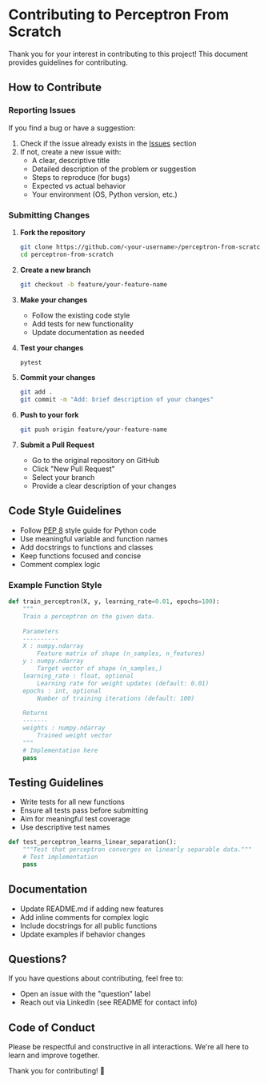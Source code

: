 # Contributing to Perceptron From Scratch

Thank you for your interest in contributing to this project! This document provides guidelines for contributing.

## How to Contribute

### Reporting Issues

If you find a bug or have a suggestion:

1. Check if the issue already exists in the [Issues](https://github.com/<your-username>/perceptron-from-scratch/issues) section
2. If not, create a new issue with:
   - A clear, descriptive title
   - Detailed description of the problem or suggestion
   - Steps to reproduce (for bugs)
   - Expected vs actual behavior
   - Your environment (OS, Python version, etc.)

### Submitting Changes

1. **Fork the repository**
   ```bash
   git clone https://github.com/<your-username>/perceptron-from-scratch.git
   cd perceptron-from-scratch
   ```

2. **Create a new branch**
   ```bash
   git checkout -b feature/your-feature-name
   ```

3. **Make your changes**
   - Follow the existing code style
   - Add tests for new functionality
   - Update documentation as needed

4. **Test your changes**
   ```bash
   pytest
   ```

5. **Commit your changes**
   ```bash
   git add .
   git commit -m "Add: brief description of your changes"
   ```

6. **Push to your fork**
   ```bash
   git push origin feature/your-feature-name
   ```

7. **Submit a Pull Request**
   - Go to the original repository on GitHub
   - Click "New Pull Request"
   - Select your branch
   - Provide a clear description of your changes

## Code Style Guidelines

- Follow [PEP 8](https://pep8.org/) style guide for Python code
- Use meaningful variable and function names
- Add docstrings to functions and classes
- Keep functions focused and concise
- Comment complex logic

### Example Function Style

```python
def train_perceptron(X, y, learning_rate=0.01, epochs=100):
    """
    Train a perceptron on the given data.
    
    Parameters
    ----------
    X : numpy.ndarray
        Feature matrix of shape (n_samples, n_features)
    y : numpy.ndarray
        Target vector of shape (n_samples,)
    learning_rate : float, optional
        Learning rate for weight updates (default: 0.01)
    epochs : int, optional
        Number of training iterations (default: 100)
    
    Returns
    -------
    weights : numpy.ndarray
        Trained weight vector
    """
    # Implementation here
    pass
```

## Testing Guidelines

- Write tests for all new functions
- Ensure all tests pass before submitting
- Aim for meaningful test coverage
- Use descriptive test names

```python
def test_perceptron_learns_linear_separation():
    """Test that perceptron converges on linearly separable data."""
    # Test implementation
    pass
```

## Documentation

- Update README.md if adding new features
- Add inline comments for complex logic
- Include docstrings for all public functions
- Update examples if behavior changes

## Questions?

If you have questions about contributing, feel free to:
- Open an issue with the "question" label
- Reach out via LinkedIn (see README for contact info)

## Code of Conduct

Please be respectful and constructive in all interactions. We're all here to learn and improve together.

Thank you for contributing! 🎉